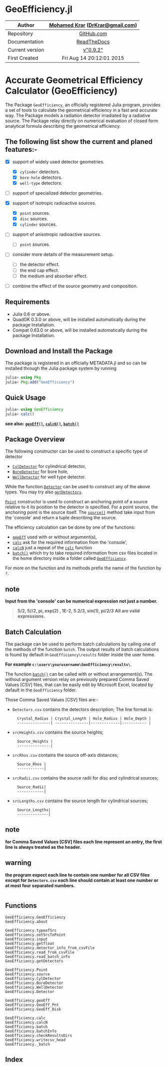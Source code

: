 # GeoEfficiency.jl

Author | [Mohamed Krar](https://www.researchgate.net/profile/Mohamed_Krar3) (DrKrar@gmail.com)
----|:----: 
Repository | [GitHub.com](https://github.com/DrKrar/GeoEfficiency.jl/)
Documentation |  [ReadTheDocs](http://geoefficiencyjl.readthedocs.org)
Current version | [v"0.9.2"](https://github.com/DrKrar/GeoEfficiency.jl)
First Created | Fri Aug 14 20:12:01 2015


# Accurate Geometrical Efficiency Calculator (GeoEfficiency)

The Package `GeoEfficiency`, an officially registered Julia program, provides a set of tools  to calculate the geometrical efficiency in a fast and accurate way. 
The Package models a radiation detector irradiated by a radiative source. 
The Package relay directly on numerical evaluation of closed form analytical formula describing the geometrical efficiency.

## The following list show the current and planed features:-

 - [x] support of widely used detector geometries.
      - [x] `cylinder` detectors.
      - [x] `bore-hole` detectors.
      - [x] `well-type` detectors.
	
 - [ ] support of specialized detector geometries.
 
 - [x] support of isotropic radioactive sources.
      - [x] `point` sources.
      - [x] `disc` sources.
      - [x] `cylinder` sources.

 - [ ] support of anisotropic radioactive sources.
      - [ ] `point` sources.
	
 - [ ] consider more details of the measurement setup.
      - [ ] the detector effect.
      - [ ] the end cap effect.
      - [ ] the medium and absorber effect.
      
 - [ ] combine the effect of the source geometry and composition. 


## Requirements
 *  Julia 0.6 or above.
 *  QuadGK 0.3.0 or above, will be installed automatically during the package Installation.
 *  Compat 0.63.0 or above, will be installed automatically during the package Installation.
 
## Download and Install the Package
The package is registered in an officially METADATA.jl and so can be installed through the Julia package system by running 

```julia
julia> using Pkg
julia> Pkg.add("GeoEfficiency") 
```

## Quick Usage
```julia
julia> using GeoEfficiency
julia> calc()
```
**see also: [`geoEff()`](@ref), [`calcN()`](@ref), [`batch()`](@ref)**
	

## Package Overview
The following constructor can be used to construct a specific type of detector 
 *  [`CylDetector`](@ref) for cylindrical detector, 
 *  [`BoreDetector`](@ref) for bore hole, 
 *  [`WellDetector`](@ref) for well type detector.

 While the function [`Detector`](@ref) can be used to construct any of the above types. You may try also [`getDetectors`](@ref).


[`Point`](@ref) constructor is used to construct an anchoring point of a source relative to it its position to the detector is specified.
For a point source, the anchoring point is the source itself. 
The [`source()`](@ref) method take input from the 'console' and return a tuple describing the source.


The efficiency calculation can be done by one of the functions: 
*  [`geoEff`](@ref) used with or without argument(s), 
*  [`calc`](@ref) ask for the required information from the 'console', 
*  [`calcN`](@ref) just a repeat of the [`calc`](@ref) function 
*  [`batch()`](@ref) which try to take required information from csv files located in 
   the home directory inside a folder called [`GeoEfficiency`](@ref).
 
For more on the function and its methods prefix the name of the function by `?`.

## note
**Input from the 'console' can be numerical expression not just a number.**
   
   > **5/2, 5//2, pi, exp(2) , 1E-2, 5.2/3, sin(1), pi/2/3**
   > **All are valid expressions.**
	
## Batch Calculation
The package can be used to perform batch calculations by calling one of the 
methods of the function `batch`. The output results of batch calculations is 
found by default in `GeoEfficiency\results` folder inside the user home.

**For example	`c:\users\yourusername\GeoEfficiency\results\`**.

The function [`batch()`](@ref) can be called with or without arrangement(s). 
The without argument version relay on previously prepared Comma Saved  Values 
[CSV] files, that can be easily edit by Microsoft Excel, located by default 
in the ``GeoEfficiency`` folder.

Those Comma Saved  Values [CSV] files are:-
	
*  ``Detectors.csv`` contains the detectors description; The line format is: 
	
		 Crystal_Radius | Crystal_Length | Hole_Radius | Hole_Depth |
    	 ---------------| ---------------|-------------|----------- |

*  ``srcHeights.csv`` contains the source heights; 
	
    	 Source_Heights | 
		 ---------------|

*  ``srcRhos.csv`` contains the source off-axis distances; 	 				
	
		 Source_Rhos | 
     	 ------------|

*  ``srcRadii.csv`` contains the source radii for disc and cylindrical sources; 			
	
		 Source_Radii| 
		 ------------|

*  ``srcLengths.csv`` contains the source length for cylindrical sources; 	
	
		 Source_Lengths| 
		 --------------|


## note
**for Comma Saved Values [CSV] files each line represent an entry, the first line is always treated as the header.**
	 
## warning
**the program expect each line to contain one number for all CSV files except for ``Detectors.csv`` each line should contain at least one number or at most four separated numbers.**


```@contents
```

## Functions

```@docs
GeoEfficiency.GeoEfficiency
GeoEfficiency.about

```

```@docs
GeoEfficiency.typeofSrc
GeoEfficiency.setSrcToPoint
GeoEfficiency.input
GeoEfficiency.getfloat
GeoEfficiency.detector_info_from_csvFile
GeoEfficiency.read_from_csvFile
GeoEfficiency.read_batch_info
GeoEfficiency.getDetectors

```

```@docs
GeoEfficiency.Point
GeoEfficiency.source
GeoEfficiency.CylDetector
GeoEfficiency.BoreDetector
GeoEfficiency.WellDetector
GeoEfficiency.Detector

```

```@docs
GeoEfficiency.geoEff
GeoEfficiency.GeoEff_Pnt
GeoEfficiency.GeoEff_Disk

```

```@docs
GeoEfficiency.calc
GeoEfficiency.calcN
GeoEfficiency.batch
GeoEfficiency.batchInfo
GeoEfficiency.checkResultsDirs
GeoEfficiency.writecsv_head
GeoEfficiency._batch

```

## Index

```@index
```